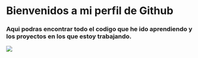 # Bienvenidos a mi perfil de Github 

### Aqui podras encontrar todo el codigo que he ido aprendiendo y los proyectos en los que estoy trabajando.

![](https://pixabay.com/illustrations/under-construction-construction-site-2891888/)


